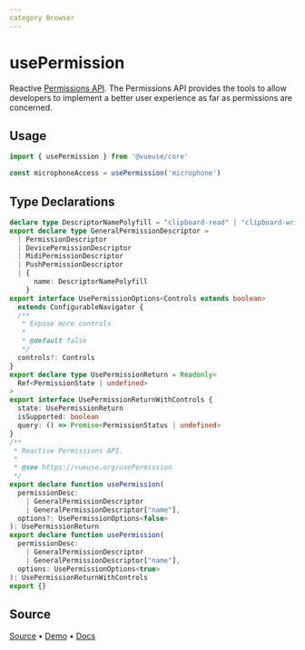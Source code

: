 ```yaml
---
category Browser
---
```


# usePermission

Reactive [Permissions API](https://developer.mozilla.org/en-US/docs/Web/API/Permissions_API). The Permissions API provides the tools to allow developers to implement a better user experience as far as permissions are concerned.

## Usage

```js
import { usePermission } from '@vueuse/core'

const microphoneAccess = usePermission('microphone')
```


<!--FOOTER_STARTS-->
## Type Declarations

```typescript
declare type DescriptorNamePolyfill = "clipboard-read" | "clipboard-write"
export declare type GeneralPermissionDescriptor =
  | PermissionDescriptor
  | DevicePermissionDescriptor
  | MidiPermissionDescriptor
  | PushPermissionDescriptor
  | {
      name: DescriptorNamePolyfill
    }
export interface UsePermissionOptions<Controls extends boolean>
  extends ConfigurableNavigator {
  /**
   * Expose more controls
   *
   * @default false
   */
  controls?: Controls
}
export declare type UsePermissionReturn = Readonly<
  Ref<PermissionState | undefined>
>
export interface UsePermissionReturnWithControls {
  state: UsePermissionReturn
  isSupported: boolean
  query: () => Promise<PermissionStatus | undefined>
}
/**
 * Reactive Permissions API.
 *
 * @see https://vueuse.org/usePermission
 */
export declare function usePermission(
  permissionDesc:
    | GeneralPermissionDescriptor
    | GeneralPermissionDescriptor["name"],
  options?: UsePermissionOptions<false>
): UsePermissionReturn
export declare function usePermission(
  permissionDesc:
    | GeneralPermissionDescriptor
    | GeneralPermissionDescriptor["name"],
  options: UsePermissionOptions<true>
): UsePermissionReturnWithControls
export {}
```

## Source

[Source](https://github.com/vueuse/vueuse/blob/main/packages/core/usePermission/index.ts) • [Demo](https://github.com/vueuse/vueuse/blob/main/packages/core/usePermission/demo.vue) • [Docs](https://github.com/vueuse/vueuse/blob/main/packages/core/usePermission/index.md)


<!--FOOTER_ENDS-->
